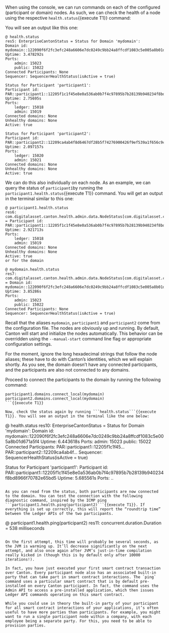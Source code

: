 When using the console, we can run commands on each of the configured (participant or domain) nodes. As such, we can check the health of a node using the respective ```health.status```{{execute T1}} command:

You will see an output like this one:

```
@ health.status
res5: EnterpriseCantonStatus = Status for Domain 'mydomain':
Domain id: mydomain::122090f6f2fc3efc248a6606e7dc0249c9bb24a8ffcdf1083c5e005a8b01d671a5f4
Uptime: 3.478292s
Ports:
    admin: 15023
    public: 15022
Connected Participants: None
Sequencer: SequencerHealthStatus(isActive = true)

Status for Participant 'participant1':
Participant id: PAR::participant1::12205f1c1f45e8e0a536ab0b7f4c97895b7b28139b940234f8bd8966f70782e65bd5
Uptime: 2.75695s
Ports:
    ledger: 15018
    admin: 15019
Connected domains: None
Unhealthy domains: None
Active: true

Status for Participant 'participant2':
Participant id: PAR::participant2::12209ca4ab4f8d6467df28b5f74276900426f9ef539a1f656c9c1d63804fafd55efa
Uptime: 2.097157s
Ports:
    ledger: 15020
    admin: 15021
Connected domains: None
Unhealthy domains: None
Active: true
```

We can do this also individually on each node. As an example, we can query the status of `participant1`by running the ```participant1.health.status```{{execute T1}} command. You will get an output in the terminal similar to this one:

```
@ participant1.health.status
res6: com.digitalasset.canton.health.admin.data.NodeStatus[com.digitalasset.canton.health.admin.data.ParticipantStatus] = Participant id: PAR::participant1::12205f1c1f45e8e0a536ab0b7f4c97895b7b28139b940234f8bd8966f70782e65bd5
Uptime: 2.921713s
Ports:
    ledger: 15018
    admin: 15019
Connected domains: None
Unhealthy domains: None
Active: true
or for the domain

@ mydomain.health.status
res7: com.digitalasset.canton.health.admin.data.NodeStatus[com.digitalasset.canton.health.admin.data.DomainStatus] = Domain id: mydomain::122090f6f2fc3efc248a6606e7dc0249c9bb24a8ffcdf1083c5e005a8b01d671a5f4
Uptime: 3.85286s
Ports:
    admin: 15023
    public: 15022
Connected Participants: None
Sequencer: SequencerHealthStatus(isActive = true)
```

Recall that the aliases `mydomain`, `participant1` and `participant2` come from the configuration file. The nodes are obviously up and running. By default, Canton will start and initialize the nodes automatically. This behavior can be overridden using the `--manual-start` command line flag or appropriate configuration settings.

For the moment, ignore the long hexadecimal strings that follow the node aliases; these have to do with Canton’s identities, which we will explain shortly. As you see, the domain doesn’t have any connected participants, and the participants are also not connected to any domains.

Proceed to connect the participants to the domain by running the following command:

```
participant1.domains.connect_local(mydomain)
participant2.domains.connect_local(mydomain)
```{{execute T1}}

Now, check the status again by running ```health.status```{{execute T1}}. You will see an output in the terminal like the one below:

```
@ health.status
res10: EnterpriseCantonStatus = Status for Domain 'mydomain':
Domain id: mydomain::122090f6f2fc3efc248a6606e7dc0249c9bb24a8ffcdf1083c5e005a8b01d671a5f4
Uptime: 6.443618s
Ports:
    admin: 15023
    public: 15022
Connected Participants:
    PAR::participant1::12205f1c1f45...
    PAR::participant2::12209ca4ab4f...
Sequencer: SequencerHealthStatus(isActive = true)

Status for Participant 'participant1':
Participant id: PAR::participant1::12205f1c1f45e8e0a536ab0b7f4c97895b7b28139b940234f8bd8966f70782e65bd5
Uptime: 5.685561s
Ports:
..
```

As you can read from the status, both participants are now connected to the domain. You can test the connection with the following diagnostic command, inspired by the ICMP ping ```participant1.health.ping(participant2)```{{execute T1}}. If everything is set up correctly, this will report the “roundtrip time” between the Ledger APIs of the two participants.

```
@ participant1.health.ping(participant2)
res11: concurrent.duration.Duration = 538 milliseconds
```

On the first attempt, this time will probably be several seconds, as the JVM is warming up. It’ll decrease significantly on the next attempt, and also once again after JVM’s just-in-time compilation really kicked in (though this is by default only after 10000 iterations!).

In fact, you have just executed your first smart contract transaction over Canton. Every participant node also has an associated built-in party that can take part in smart contract interactions. The `ping` command uses a particular smart contract that is by default pre-installed on every Canton participant. In fact, the command uses the Admin API to access a pre-installed application, which then issues Ledger API commands operating on this smart contract.

While you could use in theory the built-in party of your participant for all smart contract interactions of your applications, it’s often useful to have more parties than participants. For example, you might want to run a single participant node within a company, with each employee being a separate party. For this, you need to be able to provision parties.
